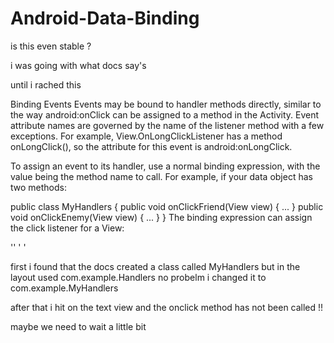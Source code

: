 # Android-Data-Binding

is this even stable ?

i was going with what docs say's

until i rached this

Binding Events
Events may be bound to handler methods directly, similar to the way android:onClick can be assigned to a method in the Activity. Event attribute names are governed by the name of the listener method with a few exceptions. For example, View.OnLongClickListener has a method onLongClick(), so the attribute for this event is android:onLongClick.

To assign an event to its handler, use a normal binding expression, with the value being the method name to call. For example, if your data object has two methods:

public class MyHandlers {
    public void onClickFriend(View view) { ... }
    public void onClickEnemy(View view) { ... }
}
The binding expression can assign the click listener for a View:

'<?xml version="1.0" encoding="utf-8"?>'
'<layout xmlns:android="http://schemas.android.com/apk/res/android">
   <data>
       <variable name="handlers" type="com.example.Handlers"/>
       <variable name="user" type="com.example.User"/>
   </data>
   <LinearLayout
       android:orientation="vertical"
       android:layout_width="match_parent"
       android:layout_height="match_parent">
       <TextView android:layout_width="wrap_content"
           android:layout_height="wrap_content"
           android:text="@{user.firstName}"
           android:onClick="@{user.isFriend ? handlers.onClickFriend : handlers.onClickEnemy}"/>
       <TextView android:layout_width="wrap_content"
           android:layout_height="wrap_content"
           android:text="@{user.lastName}"
           android:onClick="@{user.isFriend ? handlers.onClickFriend : handlers.onClickEnemy}"/>
   </LinearLayout>
</layout>'

first i found that the docs created a class called MyHandlers but in the layout used com.example.Handlers
no probelm i changed it to com.example.MyHandlers

after that i hit on the text view and the onclick method has not been called !!


maybe we need to wait a little bit
